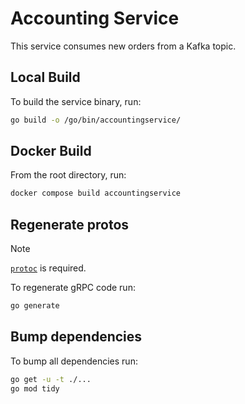 # Accounting Service

This service consumes new orders from a Kafka topic.

## Local Build

To build the service binary, run:

```sh
go build -o /go/bin/accountingservice/
```

## Docker Build

From the root directory, run:

```sh
docker compose build accountingservice
```

## Regenerate protos

> [!NOTE]
> [`protoc`](https://grpc.io/docs/protoc-installation/) is required.

To regenerate gRPC code run:

```sh
go generate
```

## Bump dependencies

To bump all dependencies run:

```sh
go get -u -t ./...
go mod tidy
```
